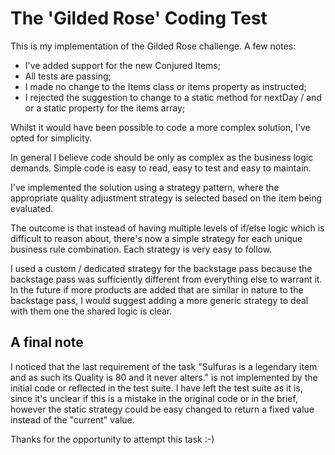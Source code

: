# The 'Gilded Rose' Coding Test

This is my implementation of the Gilded Rose challenge.  A few notes:

* I've added support for the new Conjured Items;
* All tests are passing;
* I made no change to the Items class or items property as instructed;
* I rejected the suggestion to change to a static method for nextDay / and or a static property for the items array;

Whilst it would have been possible to code a more complex solution, I've opted for simplicity.  

In general I believe code should be only as complex as the business logic demands.  Simple code is easy 
to read, easy to test and easy to maintain.   

I've implemented the solution using a strategy pattern, where the appropriate quality adjustment 
strategy is selected based on the item being evaluated.

The outcome is that instead of having multiple levels of if/else logic which is difficult to
reason about, there's now a simple strategy for each unique business rule combination.  Each strategy
is very easy to follow.

I used a custom / dedicated strategy for the backstage pass because the backstage pass was sufficiently
different from everything else to warrant it.  In the future if more products are added that are similar
in nature to the backstage pass, I would suggest adding a more generic strategy to deal with them one the 
shared logic is clear.

## A final note

I noticed that the last requirement of the task
"Sulfuras is a legendary item and as such its Quality is 80 and it never alters."
is not implemented by the initial code or reflected in the test suite.  I have left the test suite 
as it is, since it's unclear if this is a mistake in the original code or in the brief, however the
static strategy could be easy changed to return a fixed value instead of the "current" value.

Thanks for the opportunity to attempt this task :-)
